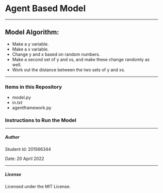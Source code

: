 # Agent Based Model
---
## Model Algorithm:
* Make a y variable.
* Make a x variable.
* Change y and x based on random numbers.
* Make a second set of y and xs, and make these change randomly as well.
* Work out the distance between the two sets of y and xs.


---
### Items in this Repository

* model.py  
* in.txt  
* agentframework.py  
  

### Instructions to Run the Model


---
##### Author 
  
Student Id: 201566344  

Date: 20 April 2022  

---
##### License 
Licensed under the MIT License.
